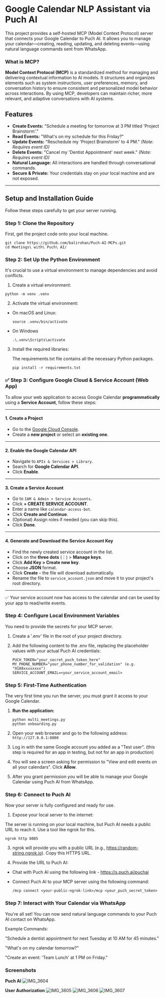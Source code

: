 # Google Calendar NLP Assistant via Puch AI

This project provides a self-hosted MCP (Model Context Protocol) server that connects your Google Calendar to Puch AI. It allows you to manage your calendar—creating, reading, updating, and deleting events—using natural language commands sent from WhatsApp.

### What is MCP?

**Model Context Protocol (MCP)** is a standardized method for managing and delivering contextual information to AI models. It structures and organizes elements such as system instructions, user preferences, memory, and conversation history to ensure consistent and personalized model behavior across interactions. By using MCP, developers can maintain richer, more relevant, and adaptive conversations with AI systems.

## Features
- **Create Events:** "Schedule a meeting for tomorrow at 3 PM titled 'Project Brainstorm'."
- **Read Events:** "What's on my schedule for this Friday?"
- **Update Events:** "Reschedule my 'Project Brainstorm' to 4 PM." _(Note: Requires event ID)_
- **Delete Events:** "Cancel my 'Dentist Appointment' next week." _(Note: Requires event ID)_
- **Natural Language:** All interactions are handled through conversational commands.
- **Secure & Private:** Your credentials stay on your local machine and are not exposed.

---

## Setup and Installation Guide

Follow these steps carefully to get your server running.

### Step 1: Clone the Repository

First, get the project code onto your local machine.

```
git clone https://github.com/balirohan/Puch-AI-MCPs.git
cd Meetings\ with\ Puch\ AI/
```

### Step 2: Set Up the Python Environment

It's crucial to use a virtual environment to manage dependencies and avoid conflicts.

1. Create a virtual environment:

  ```
  python -m venv .venv
  ```

2. Activate the virtual environment:

  - On macOS and Linux:

    ```
    source .venv/bin/activate
    ```

  - On Windows

    ```
    .\.venv\Scripts\activate
    ```

3. Install the required libraries:
   
   The requirements.txt file contains all the necessary Python packages.

   ```
   pip install -r requirements.txt
   ```

### ✅ Step 3: Configure Google Cloud & Service Account (Web App)

To allow your web application to access Google Calendar **programmatically** using a **Service Account**, follow these steps:

---

#### 1. Create a Project

- Go to the [Google Cloud Console](https://console.cloud.google.com/).
- Create a **new project** or select an **existing one**.

---

#### 2. Enable the Google Calendar API

- Navigate to `APIs & Services > Library`.
- Search for **Google Calendar API**.
- Click **Enable**.

---

#### 3. Create a Service Account

- Go to `IAM & Admin > Service Accounts`.
- Click **+ CREATE SERVICE ACCOUNT**.
- Enter a name like `calendar-access-bot`.
- Click **Create and Continue**.
- (Optional) Assign roles if needed (you can skip this).
- Click **Done**.

---

#### 4. Generate and Download the Service Account Key

- Find the newly created service account in the list.
- Click on the **three dots** (⋮) > **Manage keys**.
- Click **Add Key > Create new key**.
- Choose **JSON** format.
- Click **Create** – the file will download automatically.
- Rename the file to `service_account.json` and move it to your project's root directory.

---

✅ Your service account now has access to the calendar and can be used by your app to read/write events.


### Step 4: Configure Local Environment Variables

You need to provide the secrets for your MCP server.

1. Create a '.env' file in the root of your project directory.

2. Add the following content to the .env file, replacing the placeholder values with your actual Puch AI credentials:

   ```
   PUCH_TOKEN="your_secret_puch_token_here"
   MY_PHONE_NUMBER="your_phone_number_for_validation" (e.g. "9188xxxxxxxx")
   SERVICE_ACCOUNT_EMAIL=<your_service_account_email>
   ```

### Step 5: First-Time Authentication

The very first time you run the server, you must grant it access to your Google Calendar.

1. **Run the application:**

   ```
   python multi_meetings.py
   python onboarding.py
   ```

2. Open your web browser and go to the following address: ```http://127.0.0.1:8000```

3. Log in with the same Google account you added as a "Test user". (this step is required for an app in testing, but not for an app in production)

4. You will see a screen asking for permission to "View and edit events on all your calendars". Click **Allow**.

5. After you grant permission you will be able to manage your Google Calendar using Puch AI from WhatsApp.


### Step 6: Connect to Puch AI

Now your server is fully configured and ready for use.

1. Expose your local server to the internet:

  The server is running on your local machine, but Puch AI needs a public URL to reach it. Use a tool like ngrok for this. 

  ```
  ngrok http 8085
  ```

3. ngrok will provide you with a public URL (e.g., https://random-string.ngrok.io). Copy this HTTPS URL.

4. Provide the URL to Puch AI:

  - Chat with Puch AI using the following link - https://s.puch.ai/puchai
  - Connect Puch AI to your MCP server using the following command:

    ```
    /mcp connect <your-public-ngrok-link>/mcp <your_puch_secret_token>
    ```

### Step 7: Interact with Your Calendar via WhatsApp

You're all set! You can now send natural language commands to your Puch AI contact on WhatsApp.

Example Commands:

"Schedule a dentist appointment for next Tuesday at 10 AM for 45 minutes."

"What's on my calendar tomorrow?"

"Create an event: 'Team Lunch' at 1 PM on Friday."


### Screenshots

**Puch AI**
![IMG_3604](https://github.com/user-attachments/assets/21b582c1-346b-4d72-82ba-4a5548c4fdde)

**User Authorization**
![IMG_3605](https://github.com/user-attachments/assets/0a131c0d-e326-4022-bbd4-3caf0b439a38)
![IMG_3606](https://github.com/user-attachments/assets/e885d4b4-bb57-4abe-8118-70ea8d426095)
![IMG_3607](https://github.com/user-attachments/assets/68759fda-e07b-4e25-8de3-f88c50b0e355)




